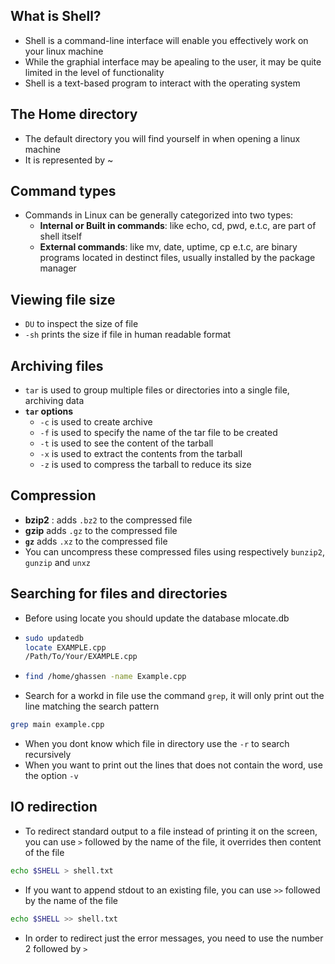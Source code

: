 ## What is Shell?
- Shell is a command-line interface will enable you effectively work on your linux machine
- While the graphial interface may be apealing to the user, it may be quite limited in the level of functionality
- Shell is a text-based program to interact with the operating system

## The Home directory 
- The default directory you will find yourself in when opening a linux machine
- It is represented by ~

## Command types 
- Commands in Linux can be generally categorized into two types:
  - **Internal or Built in commands**: like echo, cd, pwd, e.t.c, are part of shell itself 
  - **External commands**: like mv, date, uptime, cp e.t.c, are binary programs located in destinct files, usually installed by the package manager
## Viewing file size
- `DU` to inspect the size of file
- `-sh` prints the size if file in human readable format

## Archiving files 
- `tar` is used to group multiple files or directories into a single file, archiving data
- **`tar` options**
  - `-c` is used to create archive
  - `-f` is used to specify the name of the tar file to be created  
  - `-t` is used to see the content of the tarball
  - `-x` is used to extract the contents from the tarball
  - `-z` is used to compress the tarball to reduce its size
## Compression 
- **bzip2** : adds `.bz2` to the compressed file
- **gzip** adds `.gz` to the compressed file
- **`gz`** adds `.xz` to the compressed file
- You can uncompress these compressed files using respectively `bunzip2`, `gunzip` and `unxz`

## Searching for files and directories 
- Before using locate you should update the database mlocate.db 

- ```sh
  sudo updatedb 
  locate EXAMPLE.cpp
  /Path/To/Your/EXAMPLE.cpp
  ```
- ```sh
  find /home/ghassen -name Example.cpp
  ```
- Search for a workd in file use the command `grep`, it will only print out the line matching the search pattern
```sh
grep main example.cpp
```
- When you dont know which file in directory use the `-r` to search recursively 
- When you want to print out the lines that does not contain the word, use the option `-v`

## IO redirection 

- To redirect standard output to a file instead of printing it on the screen, you can use `>` followed by the name of the file, it overrides then content of the file
```sh
echo $SHELL > shell.txt
```

- If you want to append stdout to an existing file, you can use `>>` followed by the name of the file 
```sh
echo $SHELL >> shell.txt
```
- In order to redirect just the error messages, you need to use the number 2 followed by `>`
